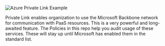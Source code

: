 ![Azure Private Link Example](https://docs.microsoft.com/en-us/azure/storage/common/media/storage-private-endpoints/storage-private-endpoints-overview.jpg)

Private Link enables organization to use the Microsoft Backbone network for communication with PaaS resources. This is a very powerful and long-awaited feature.
The Policies in this repo help you audit usage of these services. These will stay up until Microsoft has enabled them in the standard list.
